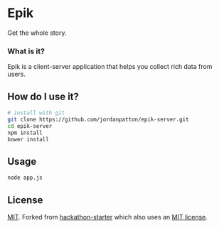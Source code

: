 Epik
=======================
Get the whole story.

### What is it?
Epik is a client-server application that helps you collect rich data from users.

## How do I use it?
```bash
# install with git
git clone https://github.com/jordanpatton/epik-server.git
cd epik-server
npm install
bower install
```

## Usage
```bash
node app.js
```

## License
[MIT](LICENSE). Forked from [hackathon-starter](https://github.com/sahat/hackathon-starter) which also uses an [MIT license](https://github.com/sahat/hackathon-starter#license).